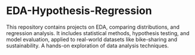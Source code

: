 # EDA-Hypothesis-Regression
This repository contains projects on EDA, comparing distributions, and regression analysis. It includes statistical methods, hypothesis testing, and model evaluation, applied to real-world datasets like bike-sharing and sustainability. A hands-on exploration of data analysis techniques.
